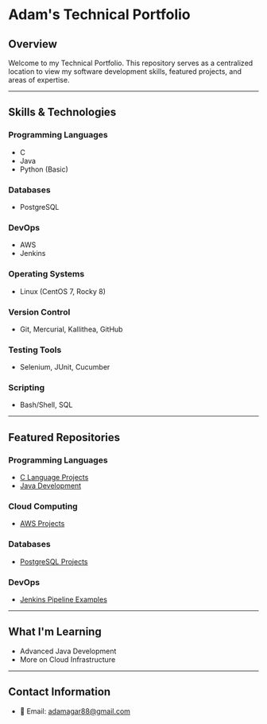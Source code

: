 # Adam's Technical Portfolio

## Overview
Welcome to my Technical Portfolio. This repository serves as a centralized location to view my software development skills, featured projects, and areas of expertise.

---

## Skills & Technologies

### Programming Languages
- C
- Java
- Python (Basic)

### Databases
- PostgreSQL

### DevOps
- AWS
- Jenkins

### Operating Systems
- Linux (CentOS 7, Rocky 8)

### Version Control
- Git, Mercurial, Kallithea, GitHub

### Testing Tools
- Selenium, JUnit, Cucumber

### Scripting
- Bash/Shell, SQL

---

## Featured Repositories

### Programming Languages
- [C Language Projects](Your_Link_Here)
- [Java Development](Your_Link_Here)

### Cloud Computing
- [AWS Projects](Your_Link_Here)

### Databases
- [PostgreSQL Projects](Your_Link_Here)

### DevOps
- [Jenkins Pipeline Examples](Your_Link_Here)

---

## What I'm Learning
- Advanced Java Development
- More on Cloud Infrastructure

---

## Contact Information
- 📧 Email: adamagar88@gmail.com
